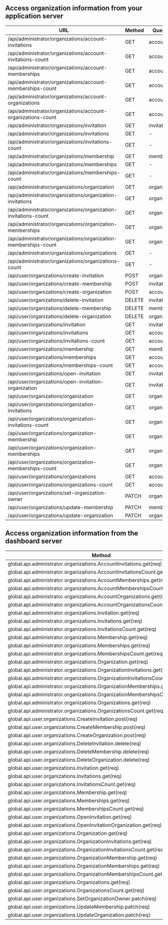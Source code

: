 ## Access organization information from your application server

| URL                                                             | Method | Querystring         | POST data  |
|-----------------------------------------------------------------|--------|---------------------|------------|
|/api/administrator/organizations/account-invitations             | GET    | accountid=          |            |
|/api/administrator/organizations/account-invitations-count       | GET    | accountid=          |            |
|/api/administrator/organizations/account-memberships             | GET    | accountid=          |            |
|/api/administrator/organizations/account-memberships-count       | GET    | accountid=          |            |
|/api/administrator/organizations/account-organizations           | GET    | accountid=          |            |
|/api/administrator/organizations/account-organizations-count     | GET    | accountid=          |            |
|/api/administrator/organizations/invitation                      | GET    | invitationid=       |            |
|/api/administrator/organizations/invitations                     | GET    | -                   |            |
|/api/administrator/organizations/invitations-count               | GET    | -                   |            |
|/api/administrator/organizations/membership                      | GET    | membershipid=       |            |
|/api/administrator/organizations/memberships                     | GET    | -                   |            |
|/api/administrator/organizations/memberships-count               | GET    | -                   |            |
|/api/administrator/organizations/organization                    | GET    | organizationid=     |            |
|/api/administrator/organizations/organization-invitations        | GET    | organizationid=     |            |
|/api/administrator/organizations/organization-invitations-count  | GET    |organizationid=      |            |
|/api/administrator/organizations/organization-memberships        | GET    | organizationid=     |            |
|/api/administrator/organizations/organization-memberships-count  | GET    | organizationid=     |            |
|/api/administrator/organizations/organizations                   | GET    | -                   |            |
|/api/administrator/organizations/organizations-count             | GET    | -                   |            |
|/api/user/organizations/create-invitation                        | POST   | organizationid=     | code=      |
|/api/user/organizations/create-membership                        | POST   | invitationid=       | code=&name=&email= |
|/api/user/organizations/create-organization                      | POST   | accountid=          | name=&email= |
|/api/user/organizations/delete-invitation                        | DELETE | invitationid=       |            |
|/api/user/organizations/delete-membership                        | DELETE | membershipid=       |            |
|/api/user/organizations/delete-organization                      | DELETE | organizationid=     |            |
|/api/user/organizations/invitation                               | GET    | invitationid=       |            |
|/api/user/organizations/invitations                              | GET    | accountid=          |            |
|/api/user/organizations/invitations-count                        | GET    | accountid=          |            |
|/api/user/organizations/membership                               | GET    | membershipid=       |            |
|/api/user/organizations/memberships                              | GET    | accountid=          |            |
|/api/user/organizations/memberships-count                        | GET    | accountid=          |            |
|/api/user/organizations/open-invitation                          | GET    | invitationid=       |            |
|/api/user/organizations/open-invitation-organization             | GET    | invitationid=       |            |
|/api/user/organizations/organization                             | GET    | organizationid=     |            |
|/api/user/organizations/organization-invitations                 | GET    | organizationid=     |            |
|/api/user/organizations/organization-invitations-count           | GET    | organizationid=     |            |
|/api/user/organizations/organization-membership                  | GET    | organizationid=     |            |
|/api/user/organizations/organization-memberships                 | GET    | organizationid=     |            |
|/api/user/organizations/organization-memberships-count           | GET    | organizationid=     |            |
|/api/user/organizations/organizations                            | GET    | accountid=          |            |
|/api/user/organizations/organizations-count                      | GET    | accountid=          |            |
|/api/user/organizations/set-organization-owner                   | PATCH  | organizationid=     | accountid= |
|/api/user/organizations/update-membership                        | PATCH  | membershipid=       | name=&email= |
|/api/user/organizations/update-organization                      | PATCH  | organizationid=     | name=&email= |

## Access organization information from the dashboard server

| Method                                                                       | Querystring         | POST data  |
|------------------------------------------------------------------------------|---------------------|------------|
|global.api.administrator.organizations.AccountInvitations.get(req)            | accountid=          |            |
|global.api.administrator.organizations.AccountInvitationsCount.get(req)       | accountid=          |            |
|global.api.administrator.organizations.AccountMemberships.get(req)            | accountid=          |            |
|global.api.administrator.organizations.AccountMembershipsCount.get(req)       | accountid=          |            |
|global.api.administrator.organizations.AccountOrganizations.get(req)          | accountid=          |            |
|global.api.administrator.organizations.AccountOrganizationsCount.get(req)     | accountid=          |            |
|global.api.administrator.organizations.Invitation.get(req)                    | invitationid=       |            |
|global.api.administrator.organizations.Invitations.get(req)                   | -                   |            |
|global.api.administrator.organizations.InvitationsCount.get(req)              | -                   |            |
|global.api.administrator.organizations.Membership.get(req)                    | membershipid=       |            |
|global.api.administrator.organizations.Memberships.get(req)                   | -                   |            |
|global.api.administrator.organizations.MembershipsCount.get(req)              | -                   |            |
|global.api.administrator.organizations.Organization.get(req)                  | organizationid=     |            |
|global.api.administrator.organizations.OrganizationInvitations.get(req)       | organizationid=     |            |
|global.api.administrator.organizations.OrganizationInvitationsCount.get(req)  | organizationid=     |            |
|global.api.administrator.organizations.OrganizationMemberships.get(req)       | organizationid=     |            |
|global.api.administrator.organizations.OrganizationMembershipsCount.get(req)  | organizationid=     |            |
|global.api.administrator.organizations.Organizations.get(req)                 | -                   |            |
|global.api.administrator.organizations.OrganizationsCount.get(req)            | -                   |            |
|global.api.user.organizations.CreateInvitation.post(req)                      | organizationid=     | code=      |
|global.api.user.organizations.CreateMembership.post(req)                      | invitationid=       | code=&name=&email= |
|global.api.user.organizations.CreateOrganization.post(req)                    | accountid=          | name=&email= |
|global.api.user.organizations.DeleteInvitation.delete(req)                    | invitationid=       |            |
|global.api.user.organizations.DeleteMembership.delete(req)                    | membershipid=       |            |
|global.api.user.organizations.DeleteOrganization.delete(req)                  | organizationid=     |            |
|global.api.user.organizations.Invitation.get(req)                             | invitationid=       |            |
|global.api.user.organizations.Invitations.get(req)                            | accountid=          |            |
|global.api.user.organizations.InvitationsCount.get(req)                       | accountid=          |            |
|global.api.user.organizations.Membership.get(req)                             | membershipid=       |            |
|global.api.user.organizations.Memberships.get(req)                            | accountid=          |            |
|global.api.user.organizations.MembershipsCount.get(req)                       | accountid=          |            |
|global.api.user.organizations.OpenInvitation.get(req)                         | invitationid=       |            |
|global.api.user.organizations.OpenInvitationOrganization.get(req)             | invitationid=       |            |
|global.api.user.organizations.Organization.get(req)                           | organizationid=     |            |
|global.api.user.organizations.OrganizationInvitations.get(req)                | organizationid=     |            |
|global.api.user.organizations.OrganizationInvitationsCount.get(req)           | organizationid=     |            |
|global.api.user.organizations.OrganizationMembership.get(req)                 | organizationid=     |            |
|global.api.user.organizations.OrganizationMemberships.get(req)                | organizationid=     |            |
|global.api.user.organizations.OrganizationMembershipsCount.get(req)           | organizationid=     |            |
|global.api.user.organizations.Organizations.get(req)                          | accountid=          |            |
|global.api.user.organizations.OrganizationsCount.get(req)                     | accountid=          |            |
|global.api.user.organizations.SetOrganizationOwner.patch(req)                 | organizationid=     | accountid= |
|global.api.user.organizations.UpdateMembership.patch(req)                     | membershipid=       | name=&email= |
|global.api.user.organizations.UpdateOrganization.patch(req)                   | organizationid=     | name=&email= |
